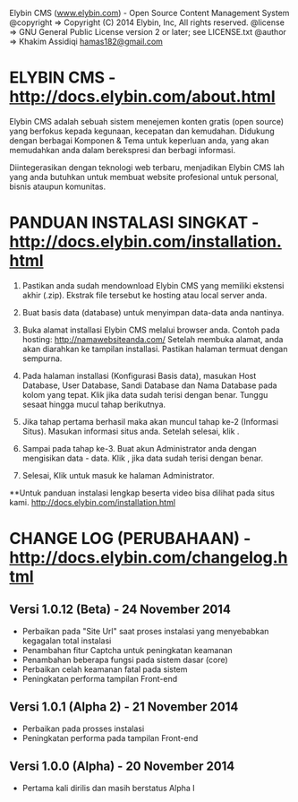 Elybin CMS (www.elybin.com) - Open Source Content Management System 
@copyright => Copyright (C) 2014 Elybin, Inc, All rights reserved.
@license   => GNU General Public License version 2 or later; see LICENSE.txt
@author    => Khakim Assidiqi <hamas182@gmail.com>

ELYBIN CMS - http://docs.elybin.com/about.html
=========================================
Elybin CMS adalah sebuah sistem menejemen konten gratis (open source) yang berfokus kepada kegunaan, kecepatan dan kemudahan. Didukung dengan berbagai Komponen & Tema untuk keperluan anda, yang akan memudahkan anda dalam berekspresi dan berbagi informasi.

Diintegerasikan dengan teknologi web terbaru, menjadikan Elybin CMS lah yang anda butuhkan untuk membuat website profesional untuk personal, bisnis ataupun komunitas. 

PANDUAN INSTALASI SINGKAT - http://docs.elybin.com/installation.html
=========================================
1. Pastikan anda sudah mendownload Elybin CMS yang memiliki ekstensi akhir (.zip). Ekstrak file tersebut ke hosting atau local server anda. 

2. Buat basis data (database) untuk menyimpan data-data anda nantinya. 

3. Buka alamat installasi Elybin CMS melalui browser anda. Contoh pada hosting: http://namawebsiteanda.com/
Setelah membuka alamat, anda akan diarahkan ke tampilan installasi. Pastikan halaman termuat dengan sempurna. 

4. Pada halaman installasi (Konfigurasi Basis data), masukan Host Database, User Database, Sandi Database dan Nama Database pada kolom yang tepat. Klik jika data sudah terisi dengan benar. Tunggu sesaat hingga mucul tahap berikutnya. 

5. Jika tahap pertama berhasil maka akan muncul tahap ke-2 (Informasi Situs). Masukan informasi situs anda. Setelah selesai, klik . 

6. Sampai pada tahap ke-3. Buat akun Administrator anda dengan mengisikan data - data. Klik , jika data sudah terisi dengan benar. 

7. Selesai, Klik untuk masuk ke halaman Administrator. 

**Untuk panduan instalasi lengkap beserta video bisa dilihat pada situs kami. 
http://docs.elybin.com/installation.html





CHANGE LOG (PERUBAHAAN) - http://docs.elybin.com/changelog.html
=========================================
Versi 1.0.12 (Beta) - 24 November 2014
-----------------------
- Perbaikan pada "Site Url" saat proses instalasi yang menyebabkan kegagalan total instalasi
- Penambahan fitur Captcha untuk peningkatan keamanan
- Penambahan beberapa fungsi pada sistem dasar (core)
- Perbaikan celah keamanan fatal pada sistem
- Peningkatan performa tampilan Front-end

Versi 1.0.1 (Alpha 2) - 21 November 2014
-----------------------
- Perbaikan pada prosses instalasi
- Peningkatan performa pada tampilan Front-end

Versi 1.0.0 (Alpha) - 20 November 2014
-----------------------
- Pertama kali dirilis dan masih berstatus Alpha I
